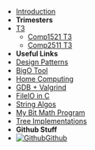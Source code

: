 - [Introduction](_introduction)
- **Trimesters**
- [T3](T3/)
    - [Comp1521 T3](T3/1521/)
    - [Comp2511 T3](T3/2511/)
- **Useful Links**
- [Design Patterns](DesignPatterns/)
- [BigO Tool](BigOh)
- [Home Computing](home_computing)
- [GDB + Valgrind](gdb_valgrind)
- [FileIO in C](FileIO_Files/ExampleFileReading)
- [String Algos](StringAlgos/StringAlgos)
- [My Bit Math Program](https://braedonwooding.github.io/BitwiseCmpViz/#/)
- [Tree Implementations](Detailed_TreeImplementations/Detailed_TreeImplementations.md)
- **Github Stuff**
- [![Github](https://icongram.jgog.in/simple/github.svg?color=808080&size=16)Github](https://github.com/BraedonWooding/CompTutoring)
